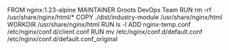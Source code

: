 FROM nginx:1.23-alpine
MAINTAINER Groots DevOps Team
RUN rm -rf /usr/share/nginx/html/*
COPY ./dist/industry-module /usr/share/nginx/html
WORKDIR /usr/share/nginx/html
RUN ls -l
ADD nginx-temp.conf /etc/nginx/conf.d/client.conf
RUN mv /etc/nginx/conf.d/default.conf /etc/nginx/conf.d/default.conf_original
